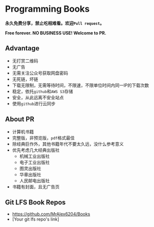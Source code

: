 # Programming Books

**永久免费分享，禁止吃相难看。欢迎`Pull request`。**

**Free forever. NO BUSINESS USE! Welcome to PR.**

## Advantage

- 无打赏二维码
- 无广告
- 无需关注公众号获取网盘密码
- 无死链，坏链
- 下载无限制，无需等待时间，不限速，不限单位时间内同一IP的下载次数
- 稳定，依托`github`和`AWS S3`存储
- 安全，从此远离不安全站点
- 使用`github`进行云同步

## About PR

- 计算机书籍
- 完整版，非预览版，`pdf`格式最佳
- 除经典巨作外，其他书籍年代不要太久远，没什么参考意义
- 优先考虑几大经典出版社
  - 机械工业出版社
  - 电子工业出版社
  - 图灵出版社
  - 华章出版社
  - 人民邮电出版社
- 书籍有封面，且无广告页

## Git LFS Book Repos

- https://github.com/MrAlex6204/Books
- [Your git lfs repo's link]
